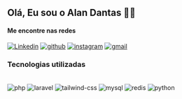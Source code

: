 

## Olá, Eu sou o Alan Dantas ✌🏽

#### Me encontre nas redes
[![Linkedin](https://img.shields.io/badge/LinkedIn-0077B5?style=for-the-badge&logo=linkedin&logoColor=white)](https://github.com/alandantas) 
[![github](https://img.shields.io/badge/GitHub-100000?style=for-the-badge&logo=github&logoColor=white)](https://github.com/alandantas) 
[![instagram](https://img.shields.io/badge/Instagram-E4405F?style=for-the-badge&logo=instagram&logoColor=white)](https://github.com/alandantas) [![gmail](https://img.shields.io/badge/Gmail-D14836?style=for-the-badge&logo=gmail&logoColor=white)](https://github.com/alandantas) 


### Tecnologias utilizadas

<div style="display: inline_block"></br>
    <img align="center" alt="php" src="https://img.shields.io/badge/PHP-777BB4?style=for-the-badge&logo=php&logoColor=white"></>
    <img align="center" alt="laravel" src="https://img.shields.io/badge/Laravel-FF2D20?style=for-the-badge&logo=laravel&logoColor=white"></>
    <img align="center" alt="tailwind-css" src="https://img.shields.io/badge/Tailwind_CSS-38B2AC?style=for-the-badge&logo=tailwind-css&logoColor=white"></>
    <img align="center" alt="mysql" src="https://img.shields.io/badge/MySQL-005C84?style=for-the-badge&logo=mysql&logoColor=white"></>
    <img align="center" alt="redis" src="https://img.shields.io/badge/redis-%23DD0031.svg?&style=for-the-badge&logo=redis&logoColor=white"></>
    <img align="center" alt="python" src="https://img.shields.io/badge/Python-14354C?style=for-the-badge&logo=python&logoColor=white"></>
</div>


